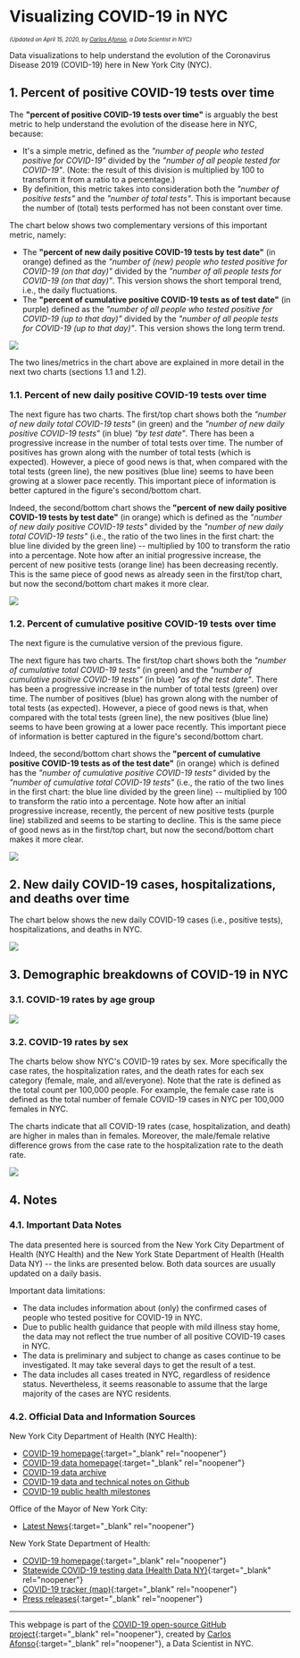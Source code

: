 # Visualizing COVID-19 in NYC

<p style="font-size:70%;"><i>(Updated on April 15, 2020, by <a href="https://www.linkedin.com/in/carlos-afonso-w" target="&#95;blank" rel="noopener">Carlos Afonso</a>, a Data Scientist in NYC)</i></p>

Data visualizations to help understand the evolution of the Coronavirus Disease 2019 (COVID-19) here in New York City (NYC).

## 1. Percent of positive COVID-19 tests over time

The **"percent of positive COVID-19 tests over time"** is arguably the best metric to help understand the evolution of the disease here in NYC, because:
* It's a simple metric, defined as the *"number of people who tested positive for COVID-19"* divided by the *"number of all people tested for COVID-19"*. (Note: the result of this division is multiplied by 100 to transform it from a ratio to a percentage.)
* By definition, this metric takes into consideration both the *"number of positive tests"* and the *"number of total tests"*. This is important because the number of (total) tests performed has not been constant over time.

The chart below shows two complementary versions of this important metric, namely:
* The **"percent of new daily positive COVID-19 tests by test date"** (in orange) defined as the *"number of (new) people who tested positive for COVID-19 (on that day)"* divided by the *"number of all people tests for COVID-19 (on that day)"*. This version shows the short temporal trend, i.e., the daily fluctuations.
* The **"percent of cumulative positive COVID-19 tests as of test date"** (in purple) defined as the *"number of all people who tested positive for COVID-19 (up to that day)"* divided by the *"number of all people tests for COVID-19 (up to that day)"*. This version shows the long term trend.

<img src="images/nyc-covid-19-positive-pct-over-time.svg" style="max-height:95vh; height:auto; width:auto; margin:auto; display:block;">

The two lines/metrics in the chart above are explained in more detail in the next two charts (sections 1.1 and 1.2).

### 1.1. Percent of new daily positive COVID-19 tests over time

The next figure has two charts. The first/top chart shows both the *"number of new daily total COVID-19 tests"* (in green) and the *"number of new daily positive COVID-19 tests"* (in blue) *"by test date"*. There has been a progressive increase in the number of total tests over time. The number of positives has grown along with the number of total tests (which is expected). However, a piece of good news is that, when compared with the total tests (green line), the new positives (blue line) seems to have been growing at a slower pace recently. This important piece of information is better captured in the figure's second/bottom chart.

Indeed, the second/bottom chart shows the **"percent of new daily positive COVID-19 tests by test date"** (in orange) which is defined as the *"number of new daily positive COVID-19 tests"* divided by the *"number of new daily total COVID-19 tests"* (i.e., the ratio of the two lines in the first chart: the blue line divided by the green line) -- multiplied by 100 to transform the ratio into a percentage. Note how after an initial progressive increase, the percent of new positive tests (orange line) has been decreasing recently. This is the same piece of good news as already seen in the first/top chart, but now the second/bottom chart makes it more clear.

<img src="images/nyc-covid-19-new-daily-tests-over-time.svg" style="max-height:95vh; height:auto; width:auto; margin:auto; display:block;">

### 1.2. Percent of cumulative positive COVID-19 tests over time

The next figure is the cumulative version of the previous figure.

The next figure has two charts. The first/top chart shows both the *"number of cumulative total COVID-19 tests"* (in green) and the *"number of cumulative positive COVID-19 tests"* (in blue) *"as of the test date"*. There has been a progressive increase in the number of total tests (green) over time. The number of positives (blue) has grown along with the number of total tests (as expected). However, a piece of good news is that, when compared with the total tests (green line), the new positives (blue line) seems to have been growing at a lower pace recently. This important piece of information is better captured in the figure's second/bottom chart.

Indeed, the second/bottom chart shows the **"percent of cumulative positive COVID-19 tests as of the test date"** (in orange) which is defined has the *"number of cumulative positive COVID-19 tests"* divided by the *"number of cumulative total COVID-19 tests"* (i.e., the ratio of the two lines in the first chart: the blue line divided by the green line) -- multiplied by 100 to transform the ratio into a percentage. Note how after an initial progressive increase, recently, the percent of new positive tests (purple line) stabilized and seems to be starting to decline. This is the same piece of good news as in the first/top chart, but now the second/bottom chart makes it more clear.

<img src="images/nyc-covid-19-cumulative-tests-over-time.svg" style="max-height:95vh; height:auto; width:auto; margin:auto; display:block;">

## 2. New daily COVID-19 cases, hospitalizations, and deaths over time

The chart below shows the new daily COVID-19 cases (i.e., positive tests), hospitalizations, and deaths in NYC.

<img src="images/nyc-covid-19-new-daily-counts.svg" style="max-height:95vh; height:auto; width:auto; margin:auto; display:block;">

## 3. Demographic breakdowns of COVID-19 in NYC

### 3.1. COVID-19 rates by age group

<img src="images/nyc-covid-19-rates-by-age.svg" style="max-height:95vh; height:auto; width:auto; margin:auto; display:block;">

### 3.2. COVID-19 rates by sex

The charts below show NYC's COVID-19 rates by sex. More specifically the case rates, the hospitalization rates, and the death rates for each sex category (female, male, and all/everyone). Note that the rate is defined as the total count per 100,000 people. For example, the female case rate is defined as the total number of female COVID-19 cases in NYC per 100,000 females in NYC.

The charts indicate that all COVID-19 rates (case, hospitalization, and death) are higher in males than in females. Moreover, the male/female relative difference grows from the case rate to the hospitalization rate to the death rate.

<img src="images/nyc-covid-19-rates-by-sex.svg" style="max-height:95vh; height:auto; width:auto; margin:auto; display:block;">

## 4. Notes

### 4.1. Important Data Notes

The data presented here is sourced from the New York City Department of Health (NYC Health) and the New York State Department of Health (Health Data NY) -- the links are presented below. Both data sources are usually updated on a daily basis.

Important data limitations:
* The data includes information about (only) the confirmed cases of people who tested positive for COVID-19 in NYC.
* Due to public health guidance that people with mild illness stay home, the data may not reflect the true number of all positive COVID-19 cases in NYC.
* The data is preliminary and subject to change as cases continue to be investigated. It may take several days to get the result of a test.
* The data includes all cases treated in NYC, regardless of residence status. Nevertheless, it seems reasonable to assume that the large majority of the cases are NYC residents.

### 4.2. Official Data and Information Sources

New York City Department of Health (NYC Health):
* [COVID-19 homepage](https://www1.nyc.gov/site/doh/health/health-topics/coronavirus.page){:target="&#95;blank" rel="noopener"}
* [COVID-19 data homepage](https://www1.nyc.gov/site/doh/covid/covid-19-data.page){:target="&#95;blank" rel="noopener"}
* [COVID-19 data archive](https://www1.nyc.gov/site/doh/covid/covid-19-data-archive.page)
* [COVID-19 data and technical notes on Github](https://github.com/nychealth/coronavirus-data)
* [COVID-19 public health milestones](https://www1.nyc.gov/site/doh/covid/covid-19-goals.page)

Office of the Mayor of New York City:
* [Latest News](https://www1.nyc.gov/office-of-the-mayor/news.page){:target="&#95;blank" rel="noopener"}

New York State Department of Health:
* [COVID-19 homepage](https://coronavirus.health.ny.gov){:target="&#95;blank" rel="noopener"}
* [Statewide COVID-19 testing data (Health Data NY)](https://health.data.ny.gov/Health/New-York-State-Statewide-COVID-19-Testing/xdss-u53e){:target="&#95;blank" rel="noopener"}
* [COVID-19 tracker (map)](https://covid19tracker.health.ny.gov/views/NYS-COVID19-Tracker/NYSDOHCOVID-19Tracker-Map){:target="&#95;blank" rel="noopener"}
* [Press releases](https://health.ny.gov/press/releases/2020/index.htm){:target="&#95;blank" rel="noopener"}

---

This webpage is part of the [COVID-19 open-source GitHub project](https://github.com/carlos-afonso/COVID-19){:target="&#95;blank" rel="noopener"}, created by [Carlos Afonso](https://www.linkedin.com/in/carlos-afonso-w){:target="&#95;blank" rel="noopener"}, a Data Scientist in NYC.
